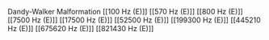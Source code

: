 Dandy-Walker Malformation
[[100 Hz (E)]]
[[570 Hz (E)]]
[[800 Hz (E)]]
[[7500 Hz (E)]]
[[17500 Hz (E)]]
[[52500 Hz (E)]]
[[199300 Hz (E)]]
[[445210 Hz (E)]]
[[675620 Hz (E)]]
[[821430 Hz (E)]]